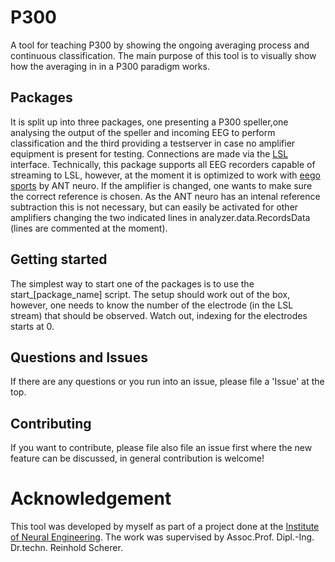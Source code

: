 # P300
A tool for teaching P300 by showing the ongoing averaging process and continuous classification. The main purpose
of this tool is to visually show how the averaging in in a P300 paradigm works.

## Packages
It is split up into three packages, one presenting a P300 speller,one analysing the output of the speller and
incoming EEG to perform classification and the third providing a testserver in case no amplifier equipment is present
for testing. Connections are made via the [LSL](https://github.com/sccn/labstreaminglayer)
interface. Technically, this package supports all EEG recorders capable of streaming to LSL, however, at the moment
it is optimized to work with [eego sports](https://www.ant-neuro.com/products/eego_sports) by ANT neuro. If the
amplifier is changed, one wants to make sure the correct reference is chosen. As the ANT neuro has an intenal
reference subtraction this is not necessary, but can easily be activated for other amplifiers changing the two
indicated lines in analyzer.data.RecordsData (lines are commented at the moment).

## Getting started
The simplest way to start one of the packages is to use the start_[package_name] script. The setup should work out
of the box, however, one needs to know the number of the electrode (in the LSL stream) that should be observed.
Watch out, indexing for the electrodes starts at 0.


## Questions and Issues
If there are any questions or you run into an issue, please file a 'Issue' at the top.

## Contributing
If you want to contribute, please file also file an issue first where the new feature can be discussed, in general
contribution is welcome!

# Acknowledgement
This tool was developed by myself as part of a project done at the
[Institute of Neural Engineering](https://www.tugraz.at/institutes/ine/home/).
The work was supervised by Assoc.Prof. Dipl.-Ing. Dr.techn. Reinhold Scherer.
